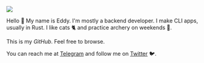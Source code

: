 <a href="https://www.codewars.com/users/edfloreshz"><img src="https://www.codewars.com/users/edfloreshz/badges/large"/><a/>
  
Hello 👋 My name is Eddy. I'm mostly a backend developer. I make CLI apps, usually in Rust. I like cats 🐈 and practice archery on weekends 🏹.

This is my *GitHub*. Feel free to browse. 

You can reach me at [Telegram](https://telegram.me/edfloreshz) and follow me on [Twitter](https://twitter.com/edfloreshz) 🐦.

